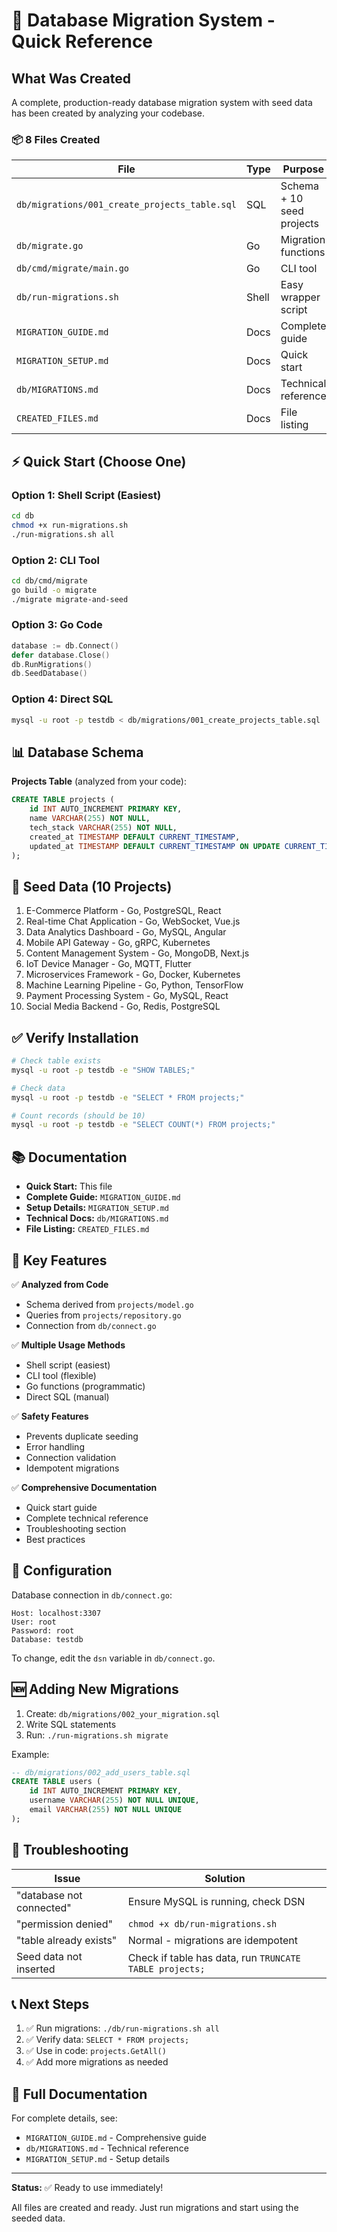 # 🚀 Database Migration System - Quick Reference

## What Was Created

A complete, production-ready database migration system with seed data has been created by analyzing your codebase.

### 📦 8 Files Created

| File | Type | Purpose |
|------|------|---------|
| `db/migrations/001_create_projects_table.sql` | SQL | Schema + 10 seed projects |
| `db/migrate.go` | Go | Migration functions |
| `db/cmd/migrate/main.go` | Go | CLI tool |
| `db/run-migrations.sh` | Shell | Easy wrapper script |
| `MIGRATION_GUIDE.md` | Docs | Complete guide |
| `MIGRATION_SETUP.md` | Docs | Quick start |
| `db/MIGRATIONS.md` | Docs | Technical reference |
| `CREATED_FILES.md` | Docs | File listing |

## ⚡ Quick Start (Choose One)

### Option 1: Shell Script (Easiest)
```bash
cd db
chmod +x run-migrations.sh
./run-migrations.sh all
```

### Option 2: CLI Tool
```bash
cd db/cmd/migrate
go build -o migrate
./migrate migrate-and-seed
```

### Option 3: Go Code
```go
database := db.Connect()
defer database.Close()
db.RunMigrations()
db.SeedDatabase()
```

### Option 4: Direct SQL
```bash
mysql -u root -p testdb < db/migrations/001_create_projects_table.sql
```

## 📊 Database Schema

**Projects Table** (analyzed from your code):
```sql
CREATE TABLE projects (
    id INT AUTO_INCREMENT PRIMARY KEY,
    name VARCHAR(255) NOT NULL,
    tech_stack VARCHAR(255) NOT NULL,
    created_at TIMESTAMP DEFAULT CURRENT_TIMESTAMP,
    updated_at TIMESTAMP DEFAULT CURRENT_TIMESTAMP ON UPDATE CURRENT_TIMESTAMP
);
```

## 🌱 Seed Data (10 Projects)

1. E-Commerce Platform - Go, PostgreSQL, React
2. Real-time Chat Application - Go, WebSocket, Vue.js
3. Data Analytics Dashboard - Go, MySQL, Angular
4. Mobile API Gateway - Go, gRPC, Kubernetes
5. Content Management System - Go, MongoDB, Next.js
6. IoT Device Manager - Go, MQTT, Flutter
7. Microservices Framework - Go, Docker, Kubernetes
8. Machine Learning Pipeline - Go, Python, TensorFlow
9. Payment Processing System - Go, MySQL, React
10. Social Media Backend - Go, Redis, PostgreSQL

## ✅ Verify Installation

```bash
# Check table exists
mysql -u root -p testdb -e "SHOW TABLES;"

# Check data
mysql -u root -p testdb -e "SELECT * FROM projects;"

# Count records (should be 10)
mysql -u root -p testdb -e "SELECT COUNT(*) FROM projects;"
```

## 📚 Documentation

- **Quick Start:** This file
- **Complete Guide:** `MIGRATION_GUIDE.md`
- **Setup Details:** `MIGRATION_SETUP.md`
- **Technical Docs:** `db/MIGRATIONS.md`
- **File Listing:** `CREATED_FILES.md`

## 🎯 Key Features

✅ **Analyzed from Code**
- Schema derived from `projects/model.go`
- Queries from `projects/repository.go`
- Connection from `db/connect.go`

✅ **Multiple Usage Methods**
- Shell script (easiest)
- CLI tool (flexible)
- Go functions (programmatic)
- Direct SQL (manual)

✅ **Safety Features**
- Prevents duplicate seeding
- Error handling
- Connection validation
- Idempotent migrations

✅ **Comprehensive Documentation**
- Quick start guide
- Complete technical reference
- Troubleshooting section
- Best practices

## 🔧 Configuration

Database connection in `db/connect.go`:
```
Host: localhost:3307
User: root
Password: root
Database: testdb
```

To change, edit the `dsn` variable in `db/connect.go`.

## 🆕 Adding New Migrations

1. Create: `db/migrations/002_your_migration.sql`
2. Write SQL statements
3. Run: `./run-migrations.sh migrate`

Example:
```sql
-- db/migrations/002_add_users_table.sql
CREATE TABLE users (
    id INT AUTO_INCREMENT PRIMARY KEY,
    username VARCHAR(255) NOT NULL UNIQUE,
    email VARCHAR(255) NOT NULL UNIQUE
);
```

## 🐛 Troubleshooting

| Issue | Solution |
|-------|----------|
| "database not connected" | Ensure MySQL is running, check DSN |
| "permission denied" | `chmod +x db/run-migrations.sh` |
| "table already exists" | Normal - migrations are idempotent |
| Seed data not inserted | Check if table has data, run `TRUNCATE TABLE projects;` |

## 📞 Next Steps

1. ✅ Run migrations: `./db/run-migrations.sh all`
2. ✅ Verify data: `SELECT * FROM projects;`
3. ✅ Use in code: `projects.GetAll()`
4. ✅ Add more migrations as needed

## 📖 Full Documentation

For complete details, see:
- `MIGRATION_GUIDE.md` - Comprehensive guide
- `db/MIGRATIONS.md` - Technical reference
- `MIGRATION_SETUP.md` - Setup details

---

**Status:** ✅ Ready to use immediately!

All files are created and ready. Just run migrations and start using the seeded data.

